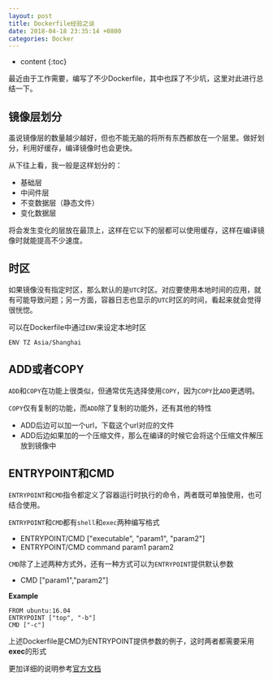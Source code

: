 ```yaml
---
layout: post
title: Dockerfile经验之谈
date: 2018-04-18 23:35:14 +0800
categories: Docker
---
```


* content
{:toc}

最近由于工作需要，编写了不少Dockerfile，其中也踩了不少坑，这里对此进行总结一下。




## 镜像层划分

虽说镜像层的数量越少越好，但也不能无脑的将所有东西都放在一个层里。做好划分，利用好缓存，编译镜像时也会更快。

从下往上看，我一般是这样划分的：

- 基础层
- 中间件层
- 不变数据层（静态文件）
- 变化数据层

将会发生变化的层放在最顶上，这样在它以下的层都可以使用缓存，这样在编译镜像时就能提高不少速度。

## 时区

如果镜像没有指定时区，那么默认的是`UTC`时区。对应要使用本地时间的应用，就有可能导致问题；另一方面，容器日志也显示的`UTC`时区的时间，看起来就会觉得很恍惚。

可以在Dockerfile中通过`ENV`来设定本地时区

```
ENV TZ Asia/Shanghai
```

## ADD或者COPY

`ADD`和`COPY`在功能上很类似，但通常优先选择使用`COPY`，因为`COPY`比`ADD`更透明。

`COPY`仅有复制的功能，而`ADD`除了复制的功能外，还有其他的特性

- ADD后边可以加一个url，下载这个url对应的文件
- ADD后边如果加的一个压缩文件，那么在编译的时候它会将这个压缩文件解压放到镜像中

## ENTRYPOINT和CMD

`ENTRYPOINT`和`CMD`指令都定义了容器运行时执行的命令，两者既可单独使用，也可结合使用。

`ENTRYPOINT`和`CMD`都有`shell`和`exec`两种编写格式

- ENTRYPOINT/CMD ["executable", "param1", "param2"]
- ENTRYPOINT/CMD command param1 param2

`CMD`除了上述两种方式外，还有一种方式可以为`ENTRYPOINT`提供默认参数

- CMD ["param1","param2"]

**Example**

```
FROM ubuntu:16.04
ENTRYPOINT ["top", "-b"]
CMD ["-c"]
```

上述Dockerfile是CMD为ENTRYPOINT提供参数的例子，这时两者都需要采用**exec**的形式

更加详细的说明参考[官方文档](https://docs.docker.com/engine/reference/builder/#entrypoint)